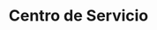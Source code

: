 ---
title: "Centro de Servicio"
url: /cartago/centro-de-servicio-via-228/
shop: reparación de automóviles
---